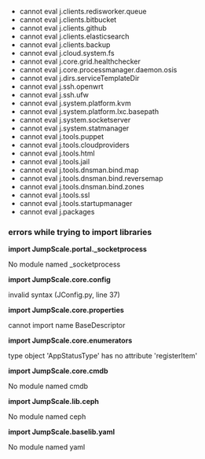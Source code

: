 * cannot eval j.clients.redisworker.queue
* cannot eval j.clients.bitbucket
* cannot eval j.clients.github
* cannot eval j.clients.elasticsearch
* cannot eval j.clients.backup
* cannot eval j.cloud.system.fs
* cannot eval j.core.grid.healthchecker
* cannot eval j.core.processmanager.daemon.osis
* cannot eval j.dirs.serviceTemplateDir
* cannot eval j.ssh.openwrt
* cannot eval j.ssh.ufw
* cannot eval j.system.platform.kvm
* cannot eval j.system.platform.lxc.basepath
* cannot eval j.system.socketserver
* cannot eval j.system.statmanager
* cannot eval j.tools.puppet
* cannot eval j.tools.cloudproviders
* cannot eval j.tools.html
* cannot eval j.tools.jail
* cannot eval j.tools.dnsman.bind.map
* cannot eval j.tools.dnsman.bind.reversemap
* cannot eval j.tools.dnsman.bind.zones
* cannot eval j.tools.ssl
* cannot eval j.tools.startupmanager
* cannot eval j.packages
### errors while trying to import libraries

**import JumpScale.portal._socketprocess**

No module named _socketprocess

**import JumpScale.core.config**

invalid syntax (JConfig.py, line 37)

**import JumpScale.core.properties**

cannot import name BaseDescriptor

**import JumpScale.core.enumerators**

type object 'AppStatusType' has no attribute 'registerItem'

**import JumpScale.core.cmdb**

No module named cmdb

**import JumpScale.lib.ceph**

No module named ceph

**import JumpScale.baselib.yaml**

No module named yaml

